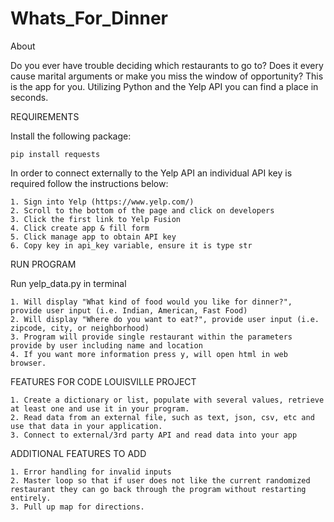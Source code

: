 ﻿# Whats_For_Dinner

About

Do you ever have trouble deciding which restaurants to go to? Does it every cause marital arguments or make you miss the window of opportunity? This is the app for you. Utilizing Python and the Yelp API you can find a place in seconds. 

REQUIREMENTS

Install the following package:

    pip install requests

In order to connect externally to the Yelp API an individual API key is required follow the instructions below:

    1. Sign into Yelp (https://www.yelp.com/)
    2. Scroll to the bottom of the page and click on developers
    3. Click the first link to Yelp Fusion 
    4. Click create app & fill form 
    5. Click manage app to obtain API key 
    6. Copy key in api_key variable, ensure it is type str

RUN PROGRAM

Run yelp_data.py in terminal 

    1. Will display "What kind of food would you like for dinner?", provide user input (i.e. Indian, American, Fast Food)
    2. Will display "Where do you want to eat?", provide user input (i.e. zipcode, city, or neighborhood)
    3. Program will provide single restaurant within the parameters provide by user including name and location
    4. If you want more information press y, will open html in web browser. 

FEATURES FOR CODE LOUISVILLE PROJECT

    1. Create a dictionary or list, populate with several values, retrieve at least one and use it in your program. 
    2. Read data from an external file, such as text, json, csv, etc and use that data in your application.
    3. Connect to external/3rd party API and read data into your app

ADDITIONAL FEATURES TO ADD

    1. Error handling for invalid inputs
    2. Master loop so that if user does not like the current randomized restaurant they can go back through the program without restarting entirely.
    3. Pull up map for directions. 

